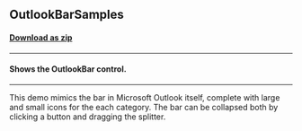 ## OutlookBarSamples
#### [Download as zip](https://grapecity.github.io/DownGit/#/home?url=https://github.com/GrapeCity/ComponentOne-WPF-Samples/tree/master/NET_462/OutlookBar/CS/OutlookBarSamples)
____
#### Shows the OutlookBar control.
____
This demo mimics the bar in Microsoft Outlook itself, complete with large and small icons for the each category.  The bar can be collapsed both by clicking a button and dragging the splitter.
